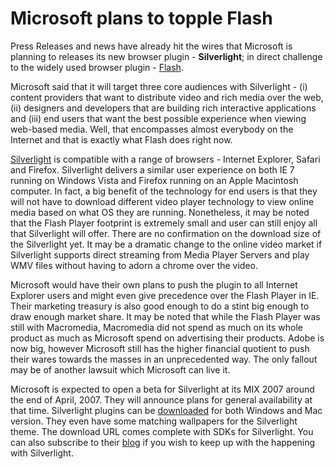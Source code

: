 # Microsoft plans to topple Flash

Press Releases and news have already hit the wires that Microsoft is planning to releases its new browser plugin - <strong>Silverlight</strong>; in direct challenge to the widely used browser plugin - <a href="http://www.adobe.com/go/getflashplayer/">Flash</a>.

Microsoft said that it will target three core audiences with Silverlight - (i) content providers that want to distribute video and rich media over the web, (ii) designers and developers that are building rich interactive applications and (iii) end users that want the best possible experience when viewing web-based media. Well, that encompasses almost everybody on the Internet and that is exactly what Flash does right now.

<a href="http://www.microsoft.com/silverlight/">Silverlight</a> is compatible with a range of browsers - Internet Explorer, Safari and Firefox. Silverlight delivers a similar user experience on both IE 7 running on Windows Vista and Firefox running on an Apple Macintosh computer. In fact, a big benefit of the technology for end users is that they will not have to download different video player technology to view online media based on what OS they are running. Nonetheless, it may be noted that the Flash Player footprint is extremely small and user can still enjoy all that Silverlight will offer. There are no confirmation on the download size of the Silverlight yet. It may be a dramatic change to the online video market if Silverlight supports direct streaming from Media Player Servers and play WMV files without having to adorn a chrome over the video.

Microsoft would have their own plans to push the plugin to all Internet Explorer users and might even give precedence over the Flash Player in IE. Their marketing treasury is also good enough to do a stint big enough to draw enough market share. It may be noted that while the Flash Player was still with Macromedia, Macromedia did not spend as much on its whole product as much as Microsoft spend on advertising their products. Adobe is now big, however Microsoft still has the higher financial quotient to push their wares towards the masses in an unprecedented way. The only fallout may be of another lawsuit which Microsoft can live it.

Microsoft is expected to open a beta for Silverlight at its MIX 2007 around the end of April, 2007. They will announce plans for general availability at that time. Silverlight plugins can be <a href="http://www.microsoft.com/silverlight/downloads.aspx">downloaded</a> for both Windows and Mac version. They even have some matching wallpapers for the Silverlight theme. The download URL comes complete with SDKs for Silverlight. You can also subscribe to their <a href="http://www.microsoft.com/silverlight/blogs.aspx">blog</a> if you wish to keep up with the happening with Silverlight.